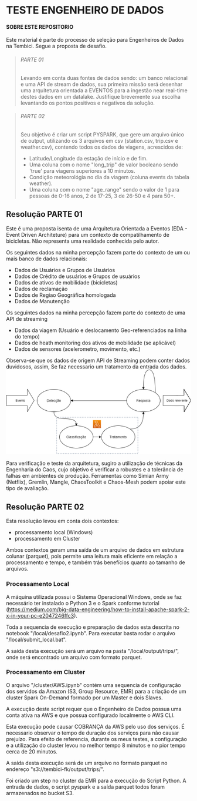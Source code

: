 # TESTE ENGENHEIRO DE DADOS

#### SOBRE ESTE REPOSITORIO

Este material é parte do processo de seleção para Engenheiros de Dados na Tembici. Segue a proposta de desafio.

> ###### PARTE 01
> 
> Levando em conta duas fontes de dados sendo: um banco relacional e uma API de stream de dados,
> sua primeira missão será desenhar uma arquitetura orientada a EVENTOS para a ingestão near 
> real-time destes dados em um datalake. Justifique brevemente sua escolha levantando os pontos 
> positivos e negativos da solução.


> ###### PARTE 02
> 
> Seu objetivo é criar um script PYSPARK, que gere um arquivo único de output, utilizando os 3 
> arquivos em csv (station.csv, trip.csv e weather.csv), contendo todos os dados de viagens, 
> acrescidos de:
> 
> - Latitude/Longitude da estação de início e de fim.
> - Uma coluna com o nome "long_trip" de valor booleano sendo 'true' para viagens superiores a 10 minutos.
> - Condição meteorológia no dia da viagem (coluna events da tabela weather).
> - Uma coluna com o nome "age_range" sendo o valor de 1 para pessoas de 0-16 anos, 2 de 17-25, 3 de 26-50 e 4 para 50+.
> 

## Resolução PARTE 01

Este é uma proposta isenta de uma Arquitetura Orientada a Eventos (EDA - Event Driven Architeture) para um contexto de compatilhamento de bicicletas. Não representa uma realidade conhecida pelo autor.

Os seguintes dados na minha percepção fazem parte do contexto de um ou mais banco de dados relacionais:
- Dados de Usuários e Grupos de Usuários
- Dados de Crédito de usuários e Grupos de usuários
- Dados de ativos de mobilidade (bicicletas)
- Dados de reclamação
- Dados de Regiao Geográfica homologada
- Dados de Manutenção

Os seguintes dados na minha percepção fazem parte do contexto de uma API de streaming
- Dados da viagem (Usuário e deslocamento Geo-referenciados na linha do tempo)
- Dados de heath monitoring dos ativos de mobilidade (se aplicável)
- Dados de sensores (acelerometro, movimento, etc.)

Observa-se que os dados de origem API de Streaming podem conter dados duvidosos, assim, Se faz necessario um tratamento da entrada dos dados.
![Test Image 6](images/ConceptModel.png)



Para verificação e teste da arquitetura, sugiro a utilização de técnicas da Engenharia do Caos, cujo objetivo é verificar a robustes e a tolerância de falhas em ambientes de produção. Ferramentas como Simian Army (Netflix), Gremlin, Mangle, ChaosToolkit e Chaos-Mesh podem apoiar este tipo de avaliação.

## Resolução PARTE 02

Esta resolução levou em conta dois contextos:
- processamento local (Windows)
- processamento em Cluster

Ambos contextos geram uma saída de um arquivo de dados em estrutura colunar (parquet), pois permite uma leitura mais eficiente em relação a processamento e tempo, e também trás benefícios quanto ao tamanho de arquivos.

### Processamento Local
A máquina utilizada possui o Sistema Operacional Windows, onde se faz necessário ter instalado o Python 3 e o Spark conforme tutorial (https://medium.com/big-data-engineering/how-to-install-apache-spark-2-x-in-your-pc-e2047246ffc3).

Toda a sequencia de execução e preparação de dados esta descrita no notebook "/local/desafio2.ipynb". Para executar basta rodar o arquivo "/local/submit_local.bat".

A saída desta execução será um arquivo na pasta "/local/output/trips/", onde será encontrado um arquivo com formato parquet.
 
### Processamento em Cluster
O arquivo "/cluster/AWS.ipynb" contém uma sequencia de configuração dos servidos da Amazon (S3, Group Resource, EMR) para a criação de um cluster Spark On-Demand formado por um Master e dois Slaves.

A execução deste script requer que o Engenheiro de Dados possua uma conta ativa na AWS e que possua configurado localmente o AWS CLI. 

Esta execução pode causar COBRANÇA da AWS pelo uso dos serviços. É necessario observar o tempo de duração dos serviços para não causar prejuízo. Para efeito de referencia, durante os meus testes, a configuração e a utilização do cluster levou no melhor tempo 8 minutos e no pior tempo cerca de 20 minutos.

A saída desta execução será de um arquivo no formato parquet no endereço "s3://tembici-fk/output/trips/".

Foi criado um step no cluster da EMR para a execução do Script Python. A entrada de dados, o script pyspark e a saída parquet todos foram armazenados no bucket S3.

